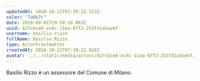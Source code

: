 ```yaml
---
updatedAt: 2020-10-22T07:39:22.513Z
color: "7a0b7c"
date: 2020-09-01T19:50:28.063Z
uuid: 627cbce0-ec8c-11ea-87f2-253f41a5ae6f
username: basilio-rizzo
fullName: Basilio Rizzo
type: ActorFrontmatter
createdAt: 2020-10-22T07:39:22.626Z
avatar: ../../static/media/actors/627cbce0-ec8c-11ea-87f2-253f41a5ae6f/basilio-rizzo.jpg
---
```


Basilio Rizzo è un assessore del Comune di Milano.

